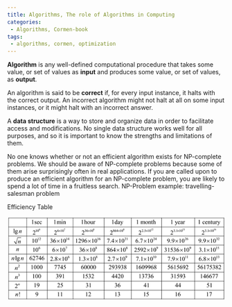 ```yaml
---
title: Algorithms, The role of Algorithms in Computing
categories:
 - Algorithms, Cormen-book
tags:
 - algorithms, cormen, optimization
---
```


**Algorithm** is any well-defined computational procedure that takes some value, or set of values as **input** and produces some value, or set of values, as **output**.

An algorithm is said to be **correct** if, for every input instance, it halts with the correct output. An incorrect algorithm might not halt at all on some input instances, or it might halt with an incorrect answer.

A **data structure** is a way to store and organize data in order to facilitate access and modifications. No single data structure works well for all purposes, and so it is important to know the strengths and limitations of them.

No one knows whether or not an efficient algorithm exists for NP-complete problems. We should be aware of NP-complete problems because some of them arise surprisingly often in real applications. If you are called upon to produce an efficient algorithm for an NP-complete problem, you are likely to spend a lot of time in a fruitless search.
NP-Problem example: travelling-salesman problem

Efficiency Table

![NoImage](/assets/images/cormenAlgorithms/EfficiencyTable.png)




